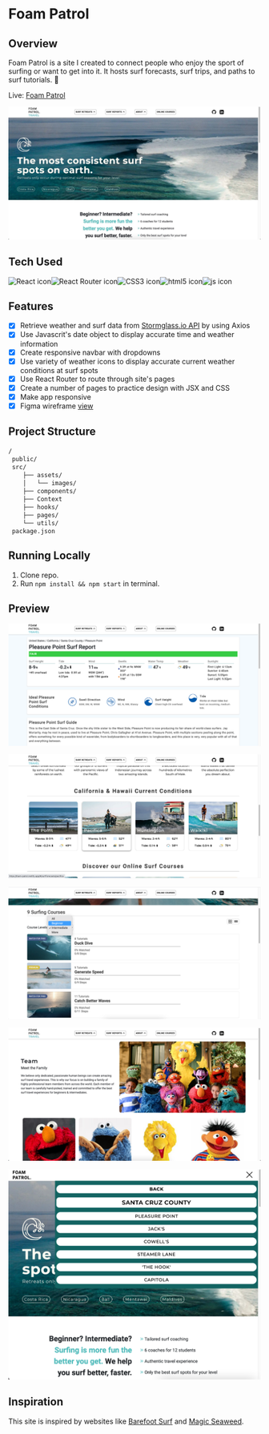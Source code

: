# Foam Patrol 

## Overview

Foam Patrol is a site I created to connect people who enjoy the sport of surfing or want to get into it. It hosts surf forecasts, surf trips, and paths to surf tutorials. 🤙

Live: [Foam Patrol](https://foampatrol.netlify.app)

![main](/src/assets/images/main.jpg)

## Tech Used

<img src="https://img.shields.io/badge/react-%2320232a.svg?style=for-the-badge&logo=react&logoColor=%2361DAFB" alt="React icon" height="30" /><img src="https://img.shields.io/badge/React_Router-CA4245?style=for-the-badge&logo=react-router&logoColor=white" alt="React Router icon" height="30" /><img src="https://img.shields.io/badge/css3-%231572B6.svg?style=for-the-badge&logo=css3&logoColor=white" alt="CSS3 icon" height="30" /><img src="https://img.shields.io/badge/html5-%23E34F26.svg?style=for-the-badge&logo=html5&logoColor=white" alt="html5 icon" height="30"/><img src="https://img.shields.io/badge/javascript-%23323330.svg?style=for-the-badge&logo=javascript&logoColor=%23F7DF1E" alt="js icon" height="30"/>

## Features

- [x] Retrieve weather and surf data from [Stormglass.io API](https://stormglass.io/) by using Axios <br>
- [x] Use Javascrit's date object to display accurate time and weather information <br>
- [x] Create responsive navbar with dropdowns <br>
- [x] Use variety of weather icons to display accurate current weather conditions at surf spots <br>
- [x] Use React Router to route through site's pages <br>
- [x] Create a number of pages to practice design with JSX and CSS <br>
- [x] Make app responsive <br>
- [x] Figma wireframe [view](https://www.figma.com/file/5XCFXDAFt10KYh70g5NkOU/Foam-Patrol?node-id=0%3A1&t=2j2VuqxMd3krOQCt-1) <br>

## Project Structure

```
/
 public/
 src/
    ├── assets/
    │   └── images/
    ├── components/
    ├── Context
    ├── hooks/
    ├── pages/
    └── utils/
 package.json
```

## Running Locally

1. Clone repo.
2. Run `npm install && npm start` in terminal.

## Preview

![conditions](/src/assets/images/rdmeCond.png)

![mainpage conditions](/src/assets//images/rdmeMain.png)

![online courses](/src/assets/images/rdmeOnline.png)

![team](/src/assets/images/team.jpg)

![dynamic design](/src/assets/images/rdmeResDes.png)

## Inspiration

This site is inspired by websites like [Barefoot Surf](https://barefootsurftravel.com/) and [Magic Seaweed](https://magicseaweed.com/).
